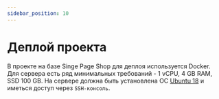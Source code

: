 ```yaml
---
sidebar_position: 10
---
```


# Деплой проекта

В проекте на базе Singe Page Shop для деплоя используется Docker. Для сервера есть ряд минимальных требований - 1 vCPU, 4 GB RAM, SSD 100 GB. На сервере должна быть установлена ОС [Ubuntu 18](https://releases.ubuntu.com/18.04/) и иметься доступ через `SSH-консоль`.

